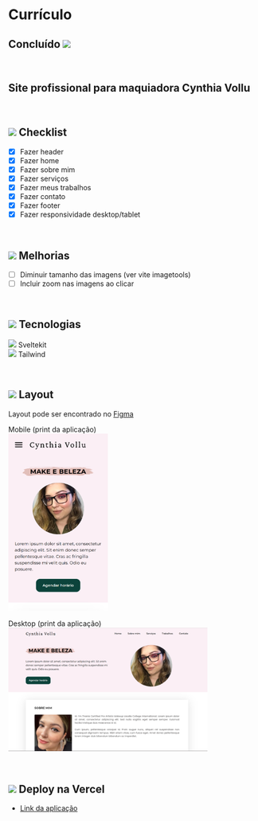 # Currículo

## Concluído <img src="https://cdn-icons-png.flaticon.com/512/4315/4315445.png" width="20" />

</br>

## Site profissional para maquiadora Cynthia Vollu

</br>

## <img src="https://cdn-icons-png.flaticon.com/24/2666/2666505.png" width="20" /> Checklist

- [x] Fazer header
- [x] Fazer home
- [x] Fazer sobre mim
- [x] Fazer serviços
- [x] Fazer meus trabalhos
- [x] Fazer contato
- [x] Fazer footer
- [x] Fazer responsividade desktop/tablet

</br>

## <img src="https://cdn-icons-png.flaticon.com/512/3930/3930474.png" width="20" /> Melhorias

- [ ] Diminuir tamanho das imagens (ver vite imagetools)
- [ ] Incluir zoom nas imagens ao clicar

</br>

## <img src="https://cdn-icons-png.flaticon.com/24/2276/2276313.png" width="20" /> Tecnologias

<img src="https://svelte.dev/favicon.png" width="20"> Sveltekit
</br>
<img src="https://avatars.githubusercontent.com/u/67109815?s=280&v=4" width="20"> Tailwind

</br>

## <img src="https://cdn-icons-png.flaticon.com/24/2724/2724885.png" width="20" /> Layout

Layout pode ser encontrado no [Figma](https://www.figma.com/file/9lUb0kqCM9ijs5DLALz5sl/Site-Cynthia-Vollu?node-id=45%3A18&t=NMsaNu5T9fbAPkTG-1)
</br>

Mobile (print da aplicação)
</br>
<img src="https://raw.githubusercontent.com/anavollu/site-cynthia/main/figma-images/pagina_mobile.png" width="200">
</br>

Desktop (print da aplicação)
</br>
<img src="https://raw.githubusercontent.com/anavollu/site-cynthia/main/figma-images/pagina_desktop.png" width="400">

</br>

## <img src="https://cdn-icons-png.flaticon.com/24/5050/5050273.png" width="20" /> Deploy na Vercel

- [Link da aplicação](https://cynthia-vollu.vercel.app/)
